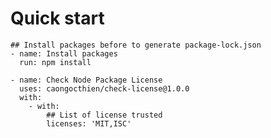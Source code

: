 # Quick start

    ## Install packages before to generate package-lock.json
    - name: Install packages
	  run: npm install
	  
    - name: Check Node Package License
      uses: caongocthien/check-license@1.0.0
	  with:
	    - with:
		    ## List of license trusted
            licenses: 'MIT,ISC'
            



